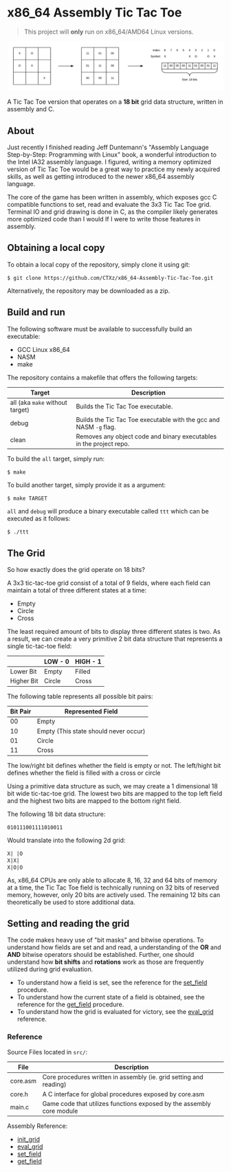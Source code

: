 # x86_64 Assembly Tic Tac Toe
> This project will **only** run on x86_64/AMD64 Linux versions.

![header](img/header.png)

A Tic Tac Toe version that operates on a **18 bit** grid data structure, written in assembly and C.

## About

Just recently I finished reading Jeff Duntemann's "Assembly Language Step-by-Step: Programming with Linux" book, a wonderful introduction to the Intel IA32 assembly language. I figured, writing a memory optimized version of Tic Tac Toe would be a great way to practice my newly acquired skills, as well as getting introduced to the newer x86_64 assembly language.

The core of the game has been written in assembly, which exposes gcc C compatible functions to set, read and evaluate the 3x3 Tic Tac Toe grid. Terminal IO and grid drawing is done in C, as the compiler likely generates more optimized code than I would If I were to write those features in assembly.

## Obtaining a local copy

To obtain a local copy of the repository, simply clone it using git:

```
$ git clone https://github.com/CTXz/x86_64-Assembly-Tic-Tac-Toe.git
```

Alternatively, the repository may be downloaded as a zip.

## Build and run

The following software must be available to successfully build an executable:

- GCC Linux x86_64
- NASM
- make

The repository contains a makefile that offers the following targets:

|Target                         |Description                                                        |
|-------------------------------|-------------------------------------------------------------------|
|all (aka `make` without target)|Builds the Tic Tac Toe executable.                                 |
|debug                          |Builds the Tic Tac Toe executable with the gcc and NASM `-g` flag. |
|clean                          |Removes any object code and binary executables in the project repo.|    

To build the `all` target, simply run:

```
$ make
```

To build another target, simply provide it as a argument:

```
$ make TARGET
```

`all` and `debug` will produce a binary executable called `ttt` which can be executed as it follows:
```
$ ./ttt
```


## The Grid

So how exactly does the grid operate on 18 bits?

A 3x3 tic-tac-toe grid consist of a total of 9 fields, where each field can maintain a total of three different states at a time:

- Empty
- Circle
- Cross

The least required amount of bits to display three different states is two. As a result, we can create a very primitive 2 bit data structure that represents a single tic-tac-toe field:

|          |LOW - 0|HIGH - 1|
|----------|-------|--------|
|Lower Bit |Empty  |Filled  |
|Higher Bit|Circle |Cross   |

The following table represents all possible bit pairs:

|Bit Pair|Represented Field                    |
|--------|-------------------------------------|
|00      |Empty                                |
|10      |Empty (This state should never occur)|
|01      |Circle                               |
|11      |Cross                                |

The low/right bit defines whether the field is empty or not.
The left/hight bit defines whether the field is filled with a cross or circle

Using a primitive data structure as such, we may create a 1 dimensional 18 bit wide tic-tac-toe grid. The lowest two bits are mapped to the top left field and the highest two bits are mapped to the bottom right field.

The following 18 bit data structure:

```
010111001111010011
```

Would translate into the following 2d grid:

```
X| |O
X|X|
X|O|O
```

As, x86_64 CPUs are only able to allocate 8, 16, 32 and 64 bits of memory at a time, the Tic Tac Toe field is technically running on 32 bits of reserved memory, however, only 20 bits are actively used. The remaining 12 bits can theoretically be used to store additional data.

## Setting and reading the grid

The code makes heavy use of "bit masks" and bitwise operations. To understand how fields are set and and read, a understanding of the **OR** and **AND** bitwise operators should be established. Further, one should understand how **bit shifts** and **rotations** work as those are frequently utilized during grid evaluation.

- To understand how a field is set, see the reference for the [set_field](set_field.md) procedure.
- To understand how the current state of a field is obtained, see the reference for the [get_field](get_field.md) procedure.
- To understand how the grid is evaluated for victory, see the [eval_grid](eval_grid.md) reference.

### Reference

Source Files located in `src/`:

|File    |Description                                                          |
|--------|---------------------------------------------------------------------|
|core.asm|Core procedures written in assembly (ie. grid setting and reading)   |
|core.h  |A C interface for global procedures exposed by core.asm              |
|main.c  |Game code that utilizes functions exposed by the assembly core module|

Assembly Reference:

- [init_grid](init_grid.md)
- [eval_grid](eval_grid.md)
- [set_field](set_field.md)
- [get_field](get_field.md)
